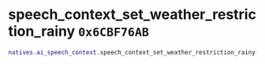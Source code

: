 # speech_context_set_weather_restriction_rainy `0x6CBF76AB`

```lua
natives.ai_speech_context.speech_context_set_weather_restriction_rainy(_unk0 --[[ integer ]])
```